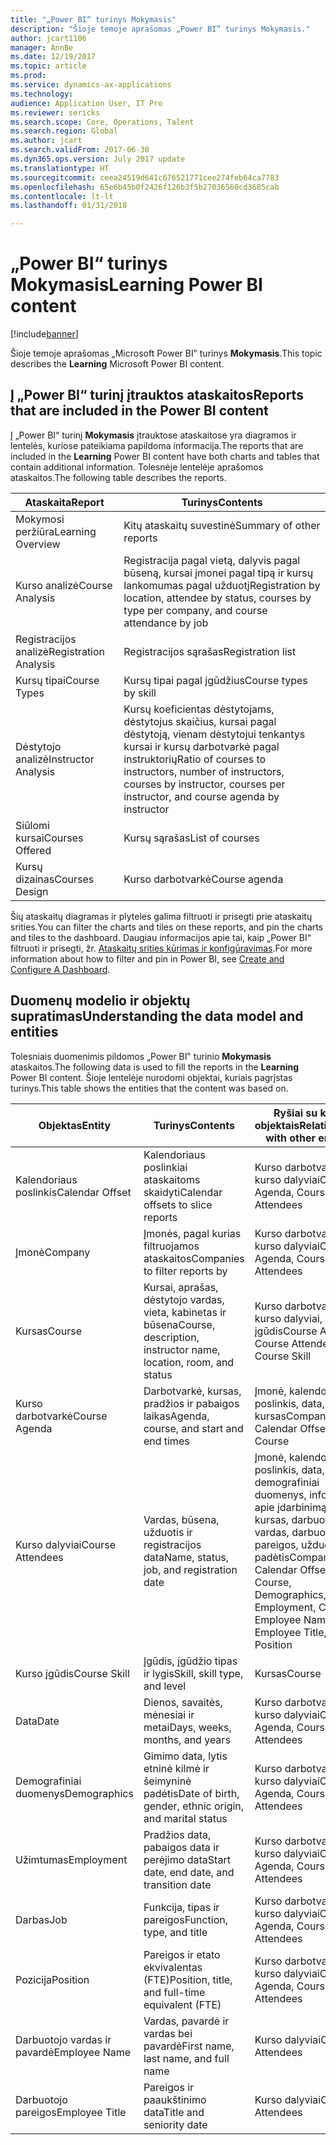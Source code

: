 ```yaml
---
title: "„Power BI“ turinys Mokymasis"
description: "Šioje temoje aprašomas „Power BI‟ turinys Mokymasis."
author: jcart1106
manager: AnnBe
ms.date: 12/19/2017
ms.topic: article
ms.prod: 
ms.service: dynamics-ax-applications
ms.technology: 
audience: Application User, IT Pro
ms.reviewer: sericks
ms.search.scope: Core, Operations, Talent
ms.search.region: Global
ms.author: jcart
ms.search.validFrom: 2017-06-30
ms.dyn365.ops.version: July 2017 update
ms.translationtype: HT
ms.sourcegitcommit: ceea24519d641c676521771cee274feb64ca7783
ms.openlocfilehash: 65e6b45b0f2426f126b3f5b27036560cd3685cab
ms.contentlocale: lt-lt
ms.lasthandoff: 01/31/2018

---
```


# <a name="learning-power-bi-content"></a><span data-ttu-id="7d34c-103">„Power BI“ turinys Mokymasis</span><span class="sxs-lookup"><span data-stu-id="7d34c-103">Learning Power BI content</span></span>

[!include[banner](../includes/banner.md)]

<span data-ttu-id="7d34c-104">Šioje temoje aprašomas „Microsoft Power BI‟ turinys **Mokymasis**.</span><span class="sxs-lookup"><span data-stu-id="7d34c-104">This topic describes the **Learning** Microsoft Power BI content.</span></span>

## <a name="reports-that-are-included-in-the-power-bi-content"></a><span data-ttu-id="7d34c-105">Į „Power BI“ turinį įtrauktos ataskaitos</span><span class="sxs-lookup"><span data-stu-id="7d34c-105">Reports that are included in the Power BI content</span></span>

<span data-ttu-id="7d34c-106">Į „Power BI“ turinį **Mokymasis** įtrauktose ataskaitose yra diagramos ir lentelės, kuriose pateikiama papildoma informacija.</span><span class="sxs-lookup"><span data-stu-id="7d34c-106">The reports that are included in the **Learning** Power BI content have both charts and tables that contain additional information.</span></span> <span data-ttu-id="7d34c-107">Tolesnėje lentelėje aprašomos ataskaitos.</span><span class="sxs-lookup"><span data-stu-id="7d34c-107">The following table describes the reports.</span></span>

| <span data-ttu-id="7d34c-108">Ataskaita</span><span class="sxs-lookup"><span data-stu-id="7d34c-108">Report</span></span>                | <span data-ttu-id="7d34c-109">Turinys</span><span class="sxs-lookup"><span data-stu-id="7d34c-109">Contents</span></span> |
|-----------------------|----------|
| <span data-ttu-id="7d34c-110">Mokymosi peržiūra</span><span class="sxs-lookup"><span data-stu-id="7d34c-110">Learning Overview</span></span>     | <span data-ttu-id="7d34c-111">Kitų ataskaitų suvestinė</span><span class="sxs-lookup"><span data-stu-id="7d34c-111">Summary of other reports</span></span> |
| <span data-ttu-id="7d34c-112">Kurso analizė</span><span class="sxs-lookup"><span data-stu-id="7d34c-112">Course Analysis</span></span>       | <span data-ttu-id="7d34c-113">Registracija pagal vietą, dalyvis pagal būseną, kursai įmonei pagal tipą ir kursų lankomumas pagal užduotį</span><span class="sxs-lookup"><span data-stu-id="7d34c-113">Registration by location, attendee by status, courses by type per company, and course attendance by job</span></span> |
| <span data-ttu-id="7d34c-114">Registracijos analizė</span><span class="sxs-lookup"><span data-stu-id="7d34c-114">Registration Analysis</span></span> | <span data-ttu-id="7d34c-115">Registracijos sąrašas</span><span class="sxs-lookup"><span data-stu-id="7d34c-115">Registration list</span></span> |
| <span data-ttu-id="7d34c-116">Kursų tipai</span><span class="sxs-lookup"><span data-stu-id="7d34c-116">Course Types</span></span>          | <span data-ttu-id="7d34c-117">Kursų tipai pagal įgūdžius</span><span class="sxs-lookup"><span data-stu-id="7d34c-117">Course types by skill</span></span> |
| <span data-ttu-id="7d34c-118">Dėstytojo analizė</span><span class="sxs-lookup"><span data-stu-id="7d34c-118">Instructor Analysis</span></span>   | <span data-ttu-id="7d34c-119">Kursų koeficientas dėstytojams, dėstytojus skaičius, kursai pagal dėstytoją, vienam dėstytojui tenkantys kursai ir kursų darbotvarkė pagal instruktorių</span><span class="sxs-lookup"><span data-stu-id="7d34c-119">Ratio of courses to instructors, number of instructors, courses by instructor, courses per instructor, and course agenda by instructor</span></span> |
| <span data-ttu-id="7d34c-120">Siūlomi kursai</span><span class="sxs-lookup"><span data-stu-id="7d34c-120">Courses Offered</span></span>       | <span data-ttu-id="7d34c-121">Kursų sąrašas</span><span class="sxs-lookup"><span data-stu-id="7d34c-121">List of courses</span></span> |
| <span data-ttu-id="7d34c-122">Kursų dizainas</span><span class="sxs-lookup"><span data-stu-id="7d34c-122">Courses Design</span></span>        | <span data-ttu-id="7d34c-123">Kurso darbotvarkė</span><span class="sxs-lookup"><span data-stu-id="7d34c-123">Course agenda</span></span> |

<span data-ttu-id="7d34c-124">Šių ataskaitų diagramas ir plyteles galima filtruoti ir prisegti prie ataskaitų srities.</span><span class="sxs-lookup"><span data-stu-id="7d34c-124">You can filter the charts and tiles on these reports, and pin the charts and tiles to the dashboard.</span></span> <span data-ttu-id="7d34c-125">Daugiau informacijos apie tai, kaip „Power BI“ filtruoti ir prisegti, žr. [Ataskaitų srities kūrimas ir konfigūravimas](https://powerbi.microsoft.com/en-us/guided-learning/powerbi-learning-4-2-create-configure-dashboards).</span><span class="sxs-lookup"><span data-stu-id="7d34c-125">For more information about how to filter and pin in Power BI, see [Create and Configure A Dashboard](https://powerbi.microsoft.com/en-us/guided-learning/powerbi-learning-4-2-create-configure-dashboards).</span></span>

## <a name="understanding-the-data-model-and-entities"></a><span data-ttu-id="7d34c-126">Duomenų modelio ir objektų supratimas</span><span class="sxs-lookup"><span data-stu-id="7d34c-126">Understanding the data model and entities</span></span>

<span data-ttu-id="7d34c-127">Tolesniais duomenimis pildomos „Power BI‟ turinio **Mokymasis** ataskaitos.</span><span class="sxs-lookup"><span data-stu-id="7d34c-127">The following data is used to fill the reports in the **Learning** Power BI content.</span></span> <span data-ttu-id="7d34c-128">Šioje lentelėje nurodomi objektai, kuriais pagrįstas turinys.</span><span class="sxs-lookup"><span data-stu-id="7d34c-128">This table shows the entities that the content was based on.</span></span>

| <span data-ttu-id="7d34c-129">Objektas</span><span class="sxs-lookup"><span data-stu-id="7d34c-129">Entity</span></span>           | <span data-ttu-id="7d34c-130">Turinys</span><span class="sxs-lookup"><span data-stu-id="7d34c-130">Contents</span></span>                                                         | <span data-ttu-id="7d34c-131">Ryšiai su kitais objektais</span><span class="sxs-lookup"><span data-stu-id="7d34c-131">Relationships with other entities</span></span> |
|------------------|------------------------------------------------------------------|-----------------------------------|
| <span data-ttu-id="7d34c-132">Kalendoriaus poslinkis</span><span class="sxs-lookup"><span data-stu-id="7d34c-132">Calendar Offset</span></span>  | <span data-ttu-id="7d34c-133">Kalendoriaus poslinkiai ataskaitoms skaidyti</span><span class="sxs-lookup"><span data-stu-id="7d34c-133">Calendar offsets to slice reports</span></span>                                | <span data-ttu-id="7d34c-134">Kurso darbotvarkė, kurso dalyviai</span><span class="sxs-lookup"><span data-stu-id="7d34c-134">Course Agenda, Course Attendees</span></span> |
| <span data-ttu-id="7d34c-135">Įmonė</span><span class="sxs-lookup"><span data-stu-id="7d34c-135">Company</span></span>          | <span data-ttu-id="7d34c-136">Įmonės, pagal kurias filtruojamos ataskaitos</span><span class="sxs-lookup"><span data-stu-id="7d34c-136">Companies to filter reports by</span></span>                                   | <span data-ttu-id="7d34c-137">Kurso darbotvarkė, kurso dalyviai</span><span class="sxs-lookup"><span data-stu-id="7d34c-137">Course Agenda, Course Attendees</span></span> |
| <span data-ttu-id="7d34c-138">Kursas</span><span class="sxs-lookup"><span data-stu-id="7d34c-138">Course</span></span>           | <span data-ttu-id="7d34c-139">Kursai, aprašas, dėstytojo vardas, vieta, kabinetas ir būsena</span><span class="sxs-lookup"><span data-stu-id="7d34c-139">Course, description, instructor name, location, room, and status</span></span> | <span data-ttu-id="7d34c-140">Kurso darbotvarkė, kurso dalyviai, kurso įgūdis</span><span class="sxs-lookup"><span data-stu-id="7d34c-140">Course Agenda, Course Attendees, Course Skill</span></span> |
| <span data-ttu-id="7d34c-141">Kurso darbotvarkė</span><span class="sxs-lookup"><span data-stu-id="7d34c-141">Course Agenda</span></span>    | <span data-ttu-id="7d34c-142">Darbotvarkė, kursas, pradžios ir pabaigos laikas</span><span class="sxs-lookup"><span data-stu-id="7d34c-142">Agenda, course, and start and end times</span></span>                          | <span data-ttu-id="7d34c-143">Įmonė, kalendoriaus poslinkis, data, kursas</span><span class="sxs-lookup"><span data-stu-id="7d34c-143">Company, Calendar Offset, Date, Course</span></span> |
| <span data-ttu-id="7d34c-144">Kurso dalyviai</span><span class="sxs-lookup"><span data-stu-id="7d34c-144">Course Attendees</span></span> | <span data-ttu-id="7d34c-145">Vardas, būsena, užduotis ir registracijos data</span><span class="sxs-lookup"><span data-stu-id="7d34c-145">Name, status, job, and registration date</span></span>                         | <span data-ttu-id="7d34c-146">Įmonė, kalendoriaus poslinkis, data, kursas, demografiniai duomenys, informacija apie įdarbinimą, kursas, darbuotojo vardas, darbuotojo pareigos, užduotis, padėtis</span><span class="sxs-lookup"><span data-stu-id="7d34c-146">Company, Calendar Offset, Date, Course, Demographics, Employment, Course, Employee Name, Employee Title, Job, Position</span></span> |
| <span data-ttu-id="7d34c-147">Kurso įgūdis</span><span class="sxs-lookup"><span data-stu-id="7d34c-147">Course Skill</span></span>     | <span data-ttu-id="7d34c-148">Įgūdis, įgūdžio tipas ir lygis</span><span class="sxs-lookup"><span data-stu-id="7d34c-148">Skill, skill type, and level</span></span>                                     | <span data-ttu-id="7d34c-149">Kursas</span><span class="sxs-lookup"><span data-stu-id="7d34c-149">Course</span></span> |
| <span data-ttu-id="7d34c-150">Data</span><span class="sxs-lookup"><span data-stu-id="7d34c-150">Date</span></span>             | <span data-ttu-id="7d34c-151">Dienos, savaitės, mėnesiai ir metai</span><span class="sxs-lookup"><span data-stu-id="7d34c-151">Days, weeks, months, and years</span></span>                                   | <span data-ttu-id="7d34c-152">Kurso darbotvarkė, kurso dalyviai</span><span class="sxs-lookup"><span data-stu-id="7d34c-152">Course Agenda, Course Attendees</span></span> |
| <span data-ttu-id="7d34c-153">Demografiniai duomenys</span><span class="sxs-lookup"><span data-stu-id="7d34c-153">Demographics</span></span>     | <span data-ttu-id="7d34c-154">Gimimo data, lytis etninė kilmė ir šeimyninė padėtis</span><span class="sxs-lookup"><span data-stu-id="7d34c-154">Date of birth, gender, ethnic origin, and marital status</span></span>         | <span data-ttu-id="7d34c-155">Kurso darbotvarkė, kurso dalyviai</span><span class="sxs-lookup"><span data-stu-id="7d34c-155">Course Agenda, Course Attendees</span></span> |
| <span data-ttu-id="7d34c-156">Užimtumas</span><span class="sxs-lookup"><span data-stu-id="7d34c-156">Employment</span></span>       | <span data-ttu-id="7d34c-157">Pradžios data, pabaigos data ir perėjimo data</span><span class="sxs-lookup"><span data-stu-id="7d34c-157">Start date, end date, and transition date</span></span>                        | <span data-ttu-id="7d34c-158">Kurso darbotvarkė, kurso dalyviai</span><span class="sxs-lookup"><span data-stu-id="7d34c-158">Course Agenda, Course Attendees</span></span> |
| <span data-ttu-id="7d34c-159">Darbas</span><span class="sxs-lookup"><span data-stu-id="7d34c-159">Job</span></span>              | <span data-ttu-id="7d34c-160">Funkcija, tipas ir pareigos</span><span class="sxs-lookup"><span data-stu-id="7d34c-160">Function, type, and title</span></span>                                        | <span data-ttu-id="7d34c-161">Kurso darbotvarkė, kurso dalyviai</span><span class="sxs-lookup"><span data-stu-id="7d34c-161">Course Agenda, Course Attendees</span></span> |
| <span data-ttu-id="7d34c-162">Pozicija</span><span class="sxs-lookup"><span data-stu-id="7d34c-162">Position</span></span>         | <span data-ttu-id="7d34c-163">Pareigos ir etato ekvivalentas (FTE)</span><span class="sxs-lookup"><span data-stu-id="7d34c-163">Position, title, and full-time equivalent (FTE)</span></span>                  | <span data-ttu-id="7d34c-164">Kurso darbotvarkė, kurso dalyviai</span><span class="sxs-lookup"><span data-stu-id="7d34c-164">Course Agenda, Course Attendees</span></span> |
| <span data-ttu-id="7d34c-165">Darbuotojo vardas ir pavardė</span><span class="sxs-lookup"><span data-stu-id="7d34c-165">Employee Name</span></span>    | <span data-ttu-id="7d34c-166">Vardas, pavardė ir vardas bei pavardė</span><span class="sxs-lookup"><span data-stu-id="7d34c-166">First name, last name, and full name</span></span>                             | <span data-ttu-id="7d34c-167">Kurso dalyviai</span><span class="sxs-lookup"><span data-stu-id="7d34c-167">Course Attendees</span></span> |
| <span data-ttu-id="7d34c-168">Darbuotojo pareigos</span><span class="sxs-lookup"><span data-stu-id="7d34c-168">Employee Title</span></span>   | <span data-ttu-id="7d34c-169">Pareigos ir paaukštinimo data</span><span class="sxs-lookup"><span data-stu-id="7d34c-169">Title and seniority date</span></span>                                         | <span data-ttu-id="7d34c-170">Kurso dalyviai</span><span class="sxs-lookup"><span data-stu-id="7d34c-170">Course Attendees</span></span> |



